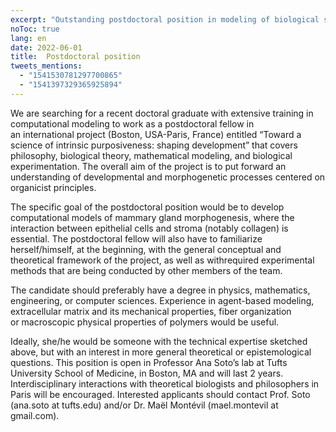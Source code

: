 ```yaml
---
excerpt: "Outstanding postdoctoral position in modeling of biological systems at Tufts University (Boston)."
noToc: true
lang: en
date: 2022-06-01
title:  Postdoctoral position
tweets_mentions:
  - "1541530781297700865" 
  - "1541397329365925894"
---
```


We are searching for a recent doctoral graduate with extensive training in computational modeling to work as a postdoctoral fellow in an international project (Boston, USA-Paris, France) entitled “Toward a science of intrinsic purposiveness: shaping development” that covers philosophy, biological theory, mathematical modeling, and biological experimentation. The overall aim of the project is to put forward an understanding of developmental and morphogenetic processes centered on organicist principles. 

The specific goal of the postdoctoral position would be to develop computational models of mammary gland morphogenesis, where the interaction between epithelial cells and stroma (notably collagen) is essential. The postdoctoral fellow will also have to familiarize herself/himself, at the beginning, with the general conceptual and theoretical framework of the project, as well as withrequired experimental methods that are being conducted by other members of the team.

The candidate should preferably have a degree in physics, mathematics, engineering, or computer sciences. Experience in agent-based modeling, extracellular matrix and its mechanical properties, fiber organization or macroscopic physical properties of polymers would be useful. 

Ideally, she/he would be someone with the technical expertise sketched above, but with an interest in more general theoretical or epistemological questions. This position is open in Professor Ana Soto’s lab at Tufts University School of Medicine, in Boston, MA and will last 2 years. Interdisciplinary interactions with theoretical biologists and philosophers in Paris will be encouraged. 
Interested applicants should contact Prof. Soto (ana.soto at tufts.edu) and/or Dr. Maël Montévil (mael.montevil at gmail.com).
